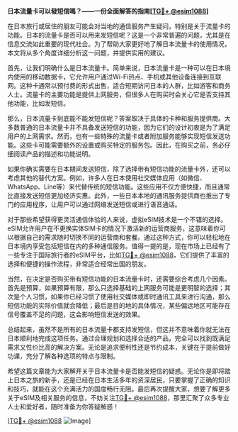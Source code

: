 **日本流量卡可以發短信嗎？——一份全面解答的指南[[TG💪+ @esim1088](https://t.me/s/esim1088)]**

在日本旅行或居住的朋友可能会对当地的通信服务产生疑问，特别是关于流量卡的功能。日本的流量卡是否可以用来发短信呢？这是一个非常普遍的问题，尤其是在信息交流如此重要的现代社会。为了帮助大家更好地了解日本流量卡的使用情况，本文将从多个角度详细分析这一问题，并提供实用的建议。

首先，让我们明确什么是日本流量卡。简单来说，日本流量卡是一种可以在日本境内使用的移动数据卡，它允许用户通过Wi-Fi热点、手机或其他设备连接到互联网。这种卡通常以预付费的形式出售，适合短期访问日本的人群，比如游客和商务人士。流量卡的主要功能是提供上网服务，但很多人在购买时会关心它是否支持其他功能，比如发短信。

那么，日本流量卡到底能不能发短信呢？答案取决于具体的卡种和服务提供商。大多数普通的日本流量卡并不具备发送短信的功能，因为它们的设计初衷是为了满足用户的上网需求。然而，也有一些特殊的流量卡或者附加服务能够实现短信发送功能。这些卡可能需要额外的设置或购买特定的服务包。因此，在购买之前，务必仔细阅读产品的描述和功能说明。

如果你确实需要在日本期间发送短信，除了选择带有短信功能的流量卡外，还可以考虑其他的替代方案。例如，许多人在日本使用社交媒体应用（如微信、WhatsApp、Line等）来代替传统的短信功能。这些应用不仅方便快捷，而且通常比直接发送短信更加经济实惠。此外，一些日本本地的通讯服务提供商也推出了专门的应用程序，让用户可以通过网络发送短信或进行语音通话。

对于那些希望获得更灵活通信体验的人来说，虚拟eSIM技术是一个不错的选择。eSIM允许用户在不更换实体SIM卡的情况下激活新的运营商服务，这意味着你可以根据自己的需求随时切换不同的运营商和套餐。通过这种方式，你可以轻松地在日本境内享受包括短信在内的多种通信服务。值得一提的是，现在市场上已经有了一些专注于国际旅行者的eSIM平台，比如[TG💪+ @esim1088](https://t.me/s/esim1088)，它们提供了丰富的选择和便捷的操作流程，非常适合经常出国的朋友。

当然，在决定是否购买带有短信功能的日本流量卡时，还需要综合考虑几个因素。首先是预算，如果预算有限，那么只选择基础的上网服务可能是更明智的选择；其次是个人习惯，如果你已经习惯了使用社交媒体或即时通讯工具来进行沟通，那么短信功能的实际价值就会降低；最后是目的地的具体情况，某些偏远地区可能存在信号覆盖不足的问题，这会影响短信发送的效果。

总结起来，虽然不是所有的日本流量卡都支持发短信，但这并不意味着你就无法在日本顺利地完成这项任务。通过合理规划和选择合适的产品，完全可以找到既满足需求又性价比高的解决方案。无论是追求便利性还是节约成本，关键在于提前做好功课，充分了解各种选项的特点与限制。

希望这篇文章能为大家解开关于日本流量卡是否能发短信的疑惑。无论你是即将踏上日本之旅的新手，还是已经在日本生活多年的资深居民，只要掌握了正确的知识和技巧，就能在这个充满活力的国度畅行无阻。最后再次提醒大家，想要了解更多关于eSIM及相关服务的信息，不妨关注[TG💪+ @esim1088](https://t.me/s/esim1088)，那里汇聚了众多专业人士和爱好者，随时准备为你答疑解惑！

[[TG💪+ @esim1088](https://t.me/s/esim1088) ![Image](https://i.postimg.cc/4NQfJmqS/Snipaste-2025-05-13-00-14-12.png)]